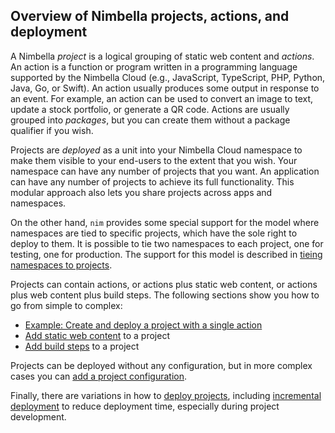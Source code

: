 ## Overview of Nimbella projects, actions, and deployment

A Nimbella _project_ is a logical grouping of static web content and _actions_. An action is a function or program written in a programming language supported by the Nimbella Cloud (e.g., JavaScript, TypeScript, PHP, Python, Java,  Go, or Swift). An action usually produces some output in response to an event. For example, an action can be used to convert an image to text, update a stock portfolio, or generate a QR code. Actions are usually grouped into _packages_, but you can create them without a package qualifier if you wish.

Projects are _deployed_ as a unit into your Nimbella Cloud namespace to make them visible to your end-users to the extent that you wish. Your namespace can have any number of projects that you want. An application can have any number of projects to achieve its full functionality. This modular approach also lets you share projects across apps and namespaces.

On the other hand, `nim` provides some special support for the model where namespaces are tied to specific projects, which have the sole right to deploy to them.  It is possible to tie two namespaces to each project, one for testing, one for production.  The support for this model is described in [tieing namespaces to projects](tieing-namespaces-to-projects.md).

Projects can contain actions, or actions plus static web content, or actions plus web content plus build steps. The following sections show you how to go from simple to complex:

*   [Example: Create and deploy a project with a single action](single-action-example.md)
*   [Add static web content](web-content.md) to a project
*   [Add build steps](building.md) to a project

Projects can be deployed without any configuration, but in more complex cases you can
[add a project configuration](configuration.md).

Finally, there are variations in how to [deploy projects](projects.md), including [incremental deployment](deployer-features.md#deploying-projects-incrementally) to reduce deployment time, especially during project development.
